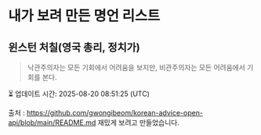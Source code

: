 # 내가 보려 만든 명언 리스트

##  윈스턴 처칠(영국 총리, 정치가)
> 낙관주의자는 모든 기회에서 어려움을 보지만, 비관주의자는 모든 어려움에서 기회를 본다.


⏳ 업데이트 시간: 2025-08-20 08:51:25 (UTC)

출처 : https://github.com/gwongibeom/korean-advice-open-api/blob/main/README.md
재밌게 보려고 만들었습니다.
